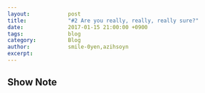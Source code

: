 ```yaml
---
layout:            post
title:             "#2 Are you really, really, really sure?"
date:              2017-01-15 21:00:00 +0900
tags:              blog
category:          Blog
author:            smile-0yen,azihsoyn
excerpt:           
---
```


## Show Note
